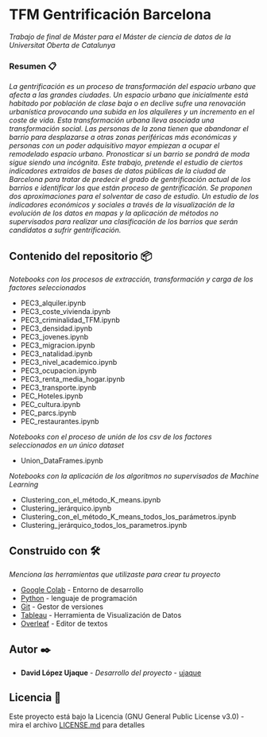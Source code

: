 # TFM Gentrificación Barcelona

_Trabajo de final de Máster para el Máster de ciencia de datos de la Universitat Oberta de Catalunya_


### Resumen 📋

_La gentrificación es un proceso de transformación del espacio urbano que afecta a las grandes ciudades. Un espacio urbano que inicialmente está habitado por población de clase baja o en declive sufre una renovación urbanística provocando una subida en los alquileres y un incremento en el coste de vida.
Esta transformación urbana lleva asociada una transformación social. Las personas de la zona tienen que abandonar el barrio para desplazarse a otras zonas periféricas más económicas y personas con un poder adquisitivo mayor empiezan a ocupar el remodelado espacio urbano. Pronosticar si un barrio se pondrá de moda sigue siendo una incógnita. Este trabajo, pretende el estudio de ciertos indicadores extraídos de bases de datos públicas de la ciudad de Barcelona para tratar de predecir el grado de gentrificación actual de los barrios e identificar los que están proceso de gentrificación.
Se proponen dos aproximaciones para el solventar de caso de estudio.
Un estudio de los indicadores económicos y sociales a través de la visualización de la evolución de los datos en mapas y la aplicación de métodos no supervisados para realizar una clasificación de los barrios que serán candidatos a sufrir gentrificación._


## Contenido del repositorio 📦
_Notebooks con los procesos de extracción, transformación y carga de los factores seleccionados_
* PEC3_alquiler.ipynb
* PEC3_coste_vivienda.ipynb
* PEC3_criminalidad_TFM.ipynb
* PEC3_densidad.ipynb
* PEC3_jovenes.ipynb
* PEC3_migracion.ipynb
* PEC3_natalidad.ipynb
* PEC3_nivel_academico.ipynb
* PEC3_ocupacion.ipynb
* PEC3_renta_media_hogar.ipynb
* PEC3_transporte.ipynb
* PEC_Hoteles.ipynb
* PEC_cultura.ipynb
* PEC_parcs.ipynb
* PEC_restaurantes.ipynb

_Notebooks con el proceso de unión de los csv de los factores seleccionados en un único dataset_
* Union_DataFrames.ipynb

_Notebooks con la aplicación de los algoritmos no supervisados de Machine Learning_
* Clustering_con_el_método_K_means.ipynb
* Clustering_jerárquico.ipynb
* Clustering_con_el_método_K_means_todos_los_parámetros.ipynb
* Clustering_jerárquico_todos_los_parametros.ipynb


## Construido con 🛠️

_Menciona las herramientas que utilizaste para crear tu proyecto_

* [Google Colab](https://colab.research.google.com) - Entorno de desarrollo
* [Python](https://www.python.org) - lenguaje de programación
* [Git](https://git-scm.com/) - Gestor de versiones
* [Tableau](https://www.tableau.com) - Herramienta de Visualización de Datos
* [Overleaf](https://www.overleaf.com/) - Editor de textos


## Autor ✒️

* **David López Ujaque** - *Desarrollo del proyecto* - [ujaque](https://github.com/ujaque)

## Licencia 📄

Este proyecto está bajo la Licencia (GNU General Public License v3.0) - mira el archivo [LICENSE.md](https://github.com/dlopezuj/TFM_getrificacion_BCN/blob/main/LICENSE.md) para detalles


